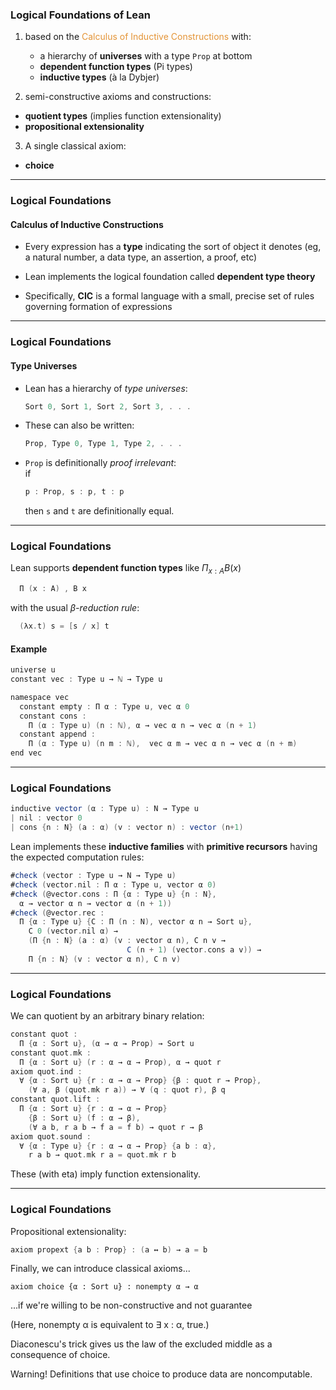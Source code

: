   
### Logical Foundations of Lean

1. based on the 
   <span style="color:#e49436">Calculus of Inductive Constructions</span>
   with:    
   - a hierarchy of **universes** with a type `Prop` at bottom
   - **dependent function types** (Pi types)
   - **inductive types** (à la Dybjer)

2. semi-constructive axioms and constructions:
  - **quotient types** (implies function extensionality)  
  - **propositional extensionality**

3. A single classical axiom:  
  - **choice**

---

### Logical Foundations

#### Calculus of Inductive Constructions

+ Every expression has a **type** indicating the sort of object it denotes (eg, a natural number, a data type, an assertion, a proof, etc)  

+ Lean implements the logical foundation called **dependent type theory**   

+ Specifically, **CIC** is a formal language with a small, precise set of rules governing formation of expressions


---

### Logical Foundations

#### Type Universes

+ Lean has a hierarchy of *type universes*:
  ```scala
  Sort 0, Sort 1, Sort 2, Sort 3, . . .
  ```

+ These can also be written:
  ```scala
  Prop, Type 0, Type 1, Type 2, . . .
  ```

+ `Prop` is definitionally *proof irrelevant*:  
  if
  ```scala
  p : Prop, s : p, t : p
  ```
  then `s` and `t` are definitionally equal.

---

### Logical Foundations

Lean supports **dependent function types** like $\Pi_{x : A} B(x)$

```scala
  Π (x : A) , B x
```

with the usual *β-reduction rule*:   

```scala
  (λx.t) s = [s / x] t
```
#### Example

```scala
universe u
constant vec : Type u → ℕ → Type u

namespace vec
  constant empty : Π α : Type u, vec α 0
  constant cons :
    Π (α : Type u) (n : ℕ), α → vec α n → vec α (n + 1)
  constant append :
    Π (α : Type u) (n m : ℕ),  vec α m → vec α n → vec α (n + m)
end vec
```

---  

<!-- ### Logical Foundations

+ **eta equivalence** for functions  
  `t` and `(λx.t)x` are definitionally equal

+ **let definitions**  
  ```scala
  let x := s in t
  ```
  with the expected reduction rule -->
<!-- 
--- -->

### Logical Foundations

```scala
inductive vector (α : Type u) : N → Type u
| nil : vector 0
| cons {n : N} (a : α) (v : vector n) : vector (n+1)
```
Lean implements these **inductive families** with **primitive recursors** having the expected computation rules:

```scala
#check (vector : Type u → N → Type u)
#check (vector.nil : Π α : Type u, vector α 0)
#check (@vector.cons : Π {α : Type u} {n : N},
  α → vector α n → vector α (n + 1))
#check (@vector.rec :
  Π {α : Type u} {C : Π (n : N), vector α n → Sort u},
    C 0 (vector.nil α) →
    (Π {n : N} (a : α) (v : vector α n), C n v →
                          C (n + 1) (vector.cons a v)) →
    Π {n : N} (v : vector α n), C n v)
```

---

### Logical Foundations

We can quotient by an arbitrary binary relation:

```scala
constant quot :
  Π {α : Sort u}, (α → α → Prop) → Sort u
constant quot.mk :
  Π {α : Sort u} (r : α → α → Prop), α → quot r
axiom quot.ind :
  ∀ {α : Sort u} {r : α → α → Prop} {β : quot r → Prop},
    (∀ a, β (quot.mk r a)) → ∀ (q : quot r), β q
constant quot.lift :
  Π {α : Sort u} {r : α → α → Prop}
    {β : Sort u} (f : α → β),
    (∀ a b, r a b → f a = f b) → quot r → β
axiom quot.sound :
  ∀ {α : Type u} {r : α → α → Prop} {a b : α},
    r a b → quot.mk r a = quot.mk r b
```
These (with eta) imply function extensionality.


---

### Logical Foundations

Propositional extensionality:

```scala
axiom propext {a b : Prop} : (a ↔ b) → a = b
```

Finally, we can introduce classical axioms...

```
axiom choice {α : Sort u} : nonempty α → α
```
...if we're willing to be non-constructive and not guarantee

(Here, nonempty α is equivalent to ∃ x : α, true.)

Diaconescu's trick gives us the law of the excluded middle as a consequence of choice.

<span color=red>Warning!</span> Definitions that use choice to produce data are noncomputable.
